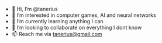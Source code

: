 - 👋 Hi, I’m @tanerius
- 👀 I’m interested in computer games, AI and neural networks
- 🌱 I’m currently learning anything I can
- 💞️ I’m looking to collaborate on everything I dont know
- 📫 Reach me via tanerius@gmail.com

<!---
tanerius/tanerius is a ✨ special ✨ repository because its `README.md` (this file) appears on your GitHub profile.
You can click the Preview link to take a look at your changes.
--->
